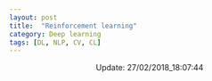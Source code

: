 ```yaml
---
layout: post
title:  "Reinforcement learning"
category: Deep learning
tags: [DL, NLP, CV, CL]
---
```






<center> Update: 27/02/2018_18:07:44</center>

  	
